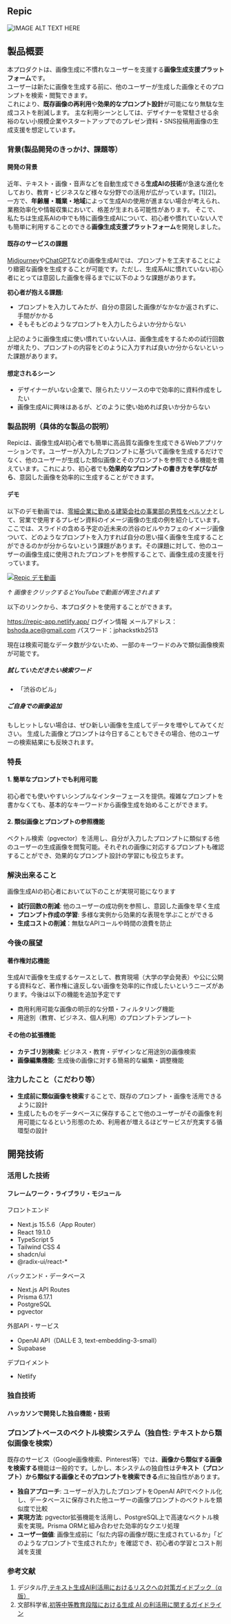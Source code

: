 ## Repic

![IMAGE ALT TEXT HERE](https://github.com/jphacks/tk_b_2513/blob/main/かにラーメン表紙.jpeg)

## 製品概要
本プロダクトは、画像生成に不慣れなユーザーを支援する**画像生成支援プラットフォーム**です。  
ユーザーは新たに画像を生成する前に、他のユーザーが生成した画像とそのプロンプトを検索・閲覧できます。  
これにより、**既存画像の再利用**や**効果的なプロンプト設計**が可能になり無駄な生成コストを削減します。
主な利用シーンとしては、デザイナーを常駐させる余裕のない小規模企業やスタートアップでのプレゼン資料・SNS投稿用画像の生成支援を想定しています。

### 背景(製品開発のきっかけ、課題等）

#### 開発の背景
近年、テキスト・画像・音声などを自動生成できる**生成AIの技術**が急速な進化をしており、教育・ビジネスなど様々な分野での活用が広がっています。[1][2]。一方で、**年齢層・職業・地域**によって生成AIの使用が進まない場合が考えられ、業務効率化や情報収集において、格差が生まれる可能性があります。
そこで、私たちは生成系AIの中でも特に画像生成AIについて、初心者や慣れていない人でも簡単に利用することのできる**画像生成支援プラットフォーム**を開発しました。

#### 既存のサービスの課題
[Midjourney](https://www.midjourney.com/)や[ChatGPT](https://chatgpt.com/)などの画像生成AIでは、プロンプトを工夫することにより緻密な画像を生成することが可能です。ただし、生成系AIに慣れていない初心者にとっては意図した画像を得るまでに以下のような課題があります。

**初心者が抱える課題:**
- プロンプトを入力してみたが、自分の意図した画像がなかなか返されずに、手間がかかる
- そもそもどのようなプロンプトを入力したらよいか分からない

上記のように画像生成に使い慣れていない人は、画像生成をするための試行回数が増えたり、プロンプトの内容をどのように入力すれば良いか分からないといった課題があります。

#### 想定されるシーン
- デザイナーがいない企業で、限られたリソースの中で効率的に資料作成をしたい
- 画像生成AIに興味はあるが、どのように使い始めれば良いか分からない

### 製品説明（具体的な製品の説明）
Repicは、画像生成AI初心者でも簡単に高品質な画像を生成できるWebアプリケーションです。ユーザーが入力したプロンプトに基づいて画像を生成するだけでなく、他のユーザーが生成した類似画像とそのプロンプトを参照できる機能を備えています。これにより、初心者でも**効果的なプロンプトの書き方を学びながら**、意図した画像を効率的に生成することができます。

#### デモ
以下のデモ動画では、[零細企業に勤める建築会社の事業部の男性をペルソナ](かにラーメンペルソナ.jpeg)として、営業で使用するプレゼン資料のイメージ画像の生成の例を紹介しています。ここでは、スライドの含める予定の近未来の渋谷のビルやカフェのイメージ画像ついて、どのようなプロンプトを入力すれば自分の思い描く画像を生成することができるのかが分からないという課題があります。その課題に対して、他のユーザーの画像生成に使用されたプロンプトを参照することで、画像生成の支援を行っています。

[![Repic デモ動画](https://img.youtube.com/vi/fCU1wVjR_HY/maxresdefault.jpg)](https://www.youtube.com/watch?v=fCU1wVjR_HY)

*↑ 画像をクリックするとYouTubeで動画が再生されます*

以下のリンクから、本プロダクトを使用することができます。

https://repic-app.netlify.app/
ログイン情報
メールアドレス：bshoda.ace@gmail.com
パスワード：jphackstkb2513

現在は検索可能なデータ数が少ないため、一部のキーワードのみで類似画像検索が可能です。
##### 試していただきたい検索ワード
- 「渋谷のビル」

##### ご自身での画像追加
もしヒットしない場合は、ぜひ新しい画像を生成してデータを増やしてみてください。
生成した画像とプロンプトは今日することもできその場合、他のユーザーの検索結果にも反映されます。

### 特長
#### 1. 簡単なプロンプトでも利用可能
初心者でも使いやすいシンプルなインターフェースを提供。複雑なプロンプトを書かなくても、基本的なキーワードから画像生成を始めることができます。

#### 2. 類似画像とプロンプトの参照機能
ベクトル検索（pgvector）を活用し、自分が入力したプロンプトに類似する他のユーザーの生成画像を閲覧可能。それぞれの画像に対応するプロンプトも確認することができ、効果的なプロンプト設計の学習にも役立ちます。

### 解決出来ること
画像生成AIの初心者において以下のことが実現可能になります

- **試行回数の削減**: 他のユーザーの成功例を参照し、意図した画像を早く生成
- **プロンプト作成の学習**: 多様な実例から効果的な表現を学ぶことができる
- **生成コストの削減**：無駄なAPIコールや時間の浪費を防止

### 今後の展望

#### 著作権対応機能
生成AIで画像を生成するケースとして、教育現場（大学の学会発表）や公に公開する資料など、著作権に違反しない画像を効率的に作成したいというニーズがあります。今後は以下の機能を追加予定です
- 商用利用可能な画像の明示的な分類・フィルタリング機能
- 用途別（教育、ビジネス、個人利用）のプロンプトテンプレート

#### その他の拡張機能
- **カテゴリ別検索**: ビジネス・教育・デザインなど用途別の画像検索
- **画像編集機能**: 生成後の画像に対する簡易的な編集・調整機能

### 注力したこと（こだわり等）

- **生成前に類似画像を検索**することで、既存のプロンプト・画像を活用できるように設計
- 生成したものをデータベースに保存することで他のユーザーがその画像を利用可能になるという形態のため、利用者が増えるほどサービスが充実する循環型の設計

## 開発技術
### 活用した技術
#### フレームワーク・ライブラリ・モジュール

フロントエンド
- Next.js 15.5.6（App Router）
- React 19.1.0
- TypeScript 5
- Tailwind CSS 4
- shadcn/ui
- @radix-ui/react-*

バックエンド・データベース
- Next.js API Routes
- Prisma 6.17.1
- PostgreSQL
- pgvector

外部API・サービス
- OpenAI API（DALL·E 3, text-embedding-3-small）
- Supabase

デプロイメント
- Netlify

### 独自技術
#### ハッカソンで開発した独自機能・技術

### プロンプトベースのベクトル検索システム（独自性: テキストから類似画像を検索）
既存のサービス（Google画像検索、Pinterest等）では、**画像から類似する画像を検索する**機能は一般的です。しかし、本システムの独自性は**テキスト（プロンプト）から類似する画像とそのプロンプトを検索できる**点に独自性があります。

- **独自アプローチ**: ユーザーが入力したプロンプトをOpenAI APIでベクトル化し、データベースに保存された他ユーザーの画像プロンプトのベクトルを類似度で比較
- **実現方法**: pgvector拡張機能を活用し、PostgreSQL上で高速なベクトル検索を実現。Prisma ORMと組み合わせた効率的なクエリ処理
- **ユーザー価値**: 画像生成前に「似た内容の画像が既に生成されているか」「どのようなプロンプトで生成されたか」を確認でき、初心者の学習とコスト削減を支援

### 参考文献
1. デジタル庁,[テキスト生成AI利活用におけるリスクへの対策ガイドブック（α版）](https://www.digital.go.jp/resources/generalitve-ai-guidebook)
2. 文部科学省,[初等中等教育段階における生成 AI の利活用に関するガイドライン](https://www.mext.go.jp/content/20241226-mxt_shuukyo02-000030823_001.pdf)
